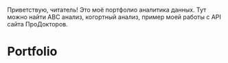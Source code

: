 Приветствую, читатель!
Это моё портфолио аналитика данных. Тут можно найти АВС анализ, когортный анализ, пример моей работы с API сайта ПроДокторов.

# Portfolio
